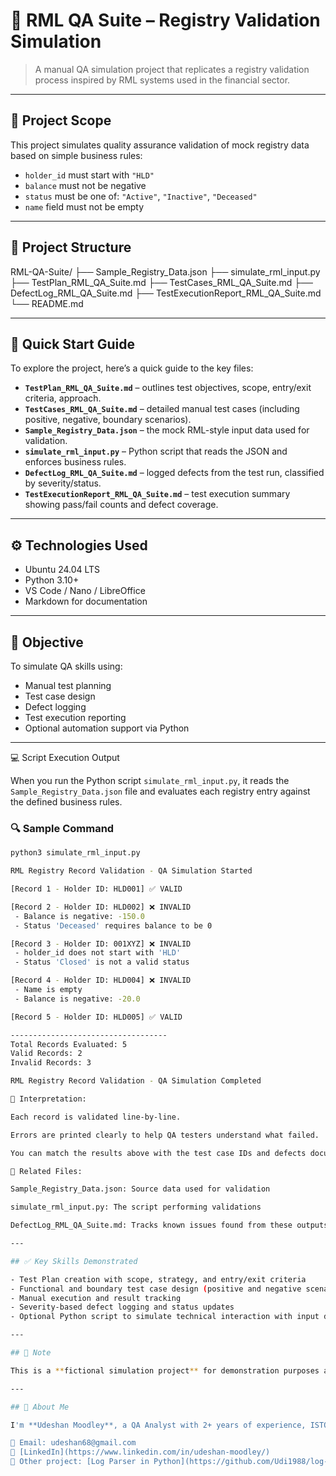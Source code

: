 # 🧪 RML QA Suite – Registry Validation Simulation

> A manual QA simulation project that replicates a registry validation process inspired by RML systems used in the financial sector.

---

## 🧾 Project Scope

This project simulates quality assurance validation of mock registry data based on simple business rules:

- `holder_id` must start with `"HLD"`
- `balance` must not be negative
- `status` must be one of: `"Active"`, `"Inactive"`, `"Deceased"`
- `name` field must not be empty

---

## 📁 Project Structure

RML-QA-Suite/
├── Sample_Registry_Data.json
├── simulate_rml_input.py
├── TestPlan_RML_QA_Suite.md
├── TestCases_RML_QA_Suite.md
├── DefectLog_RML_QA_Suite.md
├── TestExecutionReport_RML_QA_Suite.md
└── README.md

---

## 📂 Quick Start Guide

To explore the project, here’s a quick guide to the key files:

- **`TestPlan_RML_QA_Suite.md`** – outlines test objectives, scope, entry/exit criteria, approach.
- **`TestCases_RML_QA_Suite.md`** – detailed manual test cases (including positive, negative, boundary scenarios).
- **`Sample_Registry_Data.json`** – the mock RML-style input data used for validation.
- **`simulate_rml_input.py`** – Python script that reads the JSON and enforces business rules.
- **`DefectLog_RML_QA_Suite.md`** – logged defects from the test run, classified by severity/status.
- **`TestExecutionReport_RML_QA_Suite.md`** – test execution summary showing pass/fail counts and defect coverage.

---

## ⚙️ Technologies Used

- Ubuntu 24.04 LTS
- Python 3.10+
- VS Code / Nano / LibreOffice 
- Markdown for documentation

---

## 🎯 Objective

To simulate QA skills using:
- Manual test planning
- Test case design
- Defect logging
- Test execution reporting
- Optional automation support via Python

---

💻 Script Execution Output

When you run the Python script `simulate_rml_input.py`, it reads the `Sample_Registry_Data.json` file and evaluates each registry entry against the defined business rules.

### 🔍 Sample Command

```bash
python3 simulate_rml_input.py

RML Registry Record Validation - QA Simulation Started

[Record 1 - Holder ID: HLD001] ✅ VALID

[Record 2 - Holder ID: HLD002] ❌ INVALID
 - Balance is negative: -150.0
 - Status 'Deceased' requires balance to be 0

[Record 3 - Holder ID: 001XYZ] ❌ INVALID
 - holder_id does not start with 'HLD'
 - Status 'Closed' is not a valid status

[Record 4 - Holder ID: HLD004] ❌ INVALID
 - Name is empty
 - Balance is negative: -20.0

[Record 5 - Holder ID: HLD005] ✅ VALID

-----------------------------------
Total Records Evaluated: 5
Valid Records: 2
Invalid Records: 3

RML Registry Record Validation - QA Simulation Completed

📌 Interpretation:

Each record is validated line-by-line.

Errors are printed clearly to help QA testers understand what failed.

You can match the results above with the test case IDs and defects documented in the suite.

📂 Related Files:

Sample_Registry_Data.json: Source data used for validation

simulate_rml_input.py: The script performing validations

DefectLog_RML_QA_Suite.md: Tracks known issues found from these outputs

---

## ✅ Key Skills Demonstrated

- Test Plan creation with scope, strategy, and entry/exit criteria
- Functional and boundary test case design (positive and negative scenarios)
- Manual execution and result tracking
- Severity-based defect logging and status updates
- Optional Python script to simulate technical interaction with input data

---

## 📌 Note

This is a **fictional simulation project** for demonstration purposes and does **not reference or replicate any proprietary company systems**.

---

## 👤 About Me

I'm **Udeshan Moodley**, a QA Analyst with 2+ years of experience, ISTQB certified, and certified in Python-based automation.

📧 Email: udeshan68@gmail.com  
🔗 [LinkedIn](https://www.linkedin.com/in/udeshan-moodley/)  
📂 Other project: [Log Parser in Python](https://github.com/Udi1988/log-parser-project)

